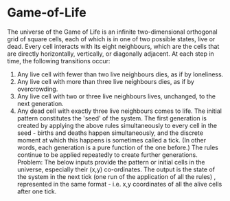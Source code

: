 # Game-of-Life
The universe of the Game of Life is an infinite two-dimensional orthogonal grid of
square cells, each of which is in one of two possible states, live or dead. Every cell
interacts with its eight neighbours, which are the cells that are directly horizontally,
vertically, or diagonally adjacent. At each step in time, the following transitions
occur:
1. Any live cell with fewer than two live neighbours dies, as if by loneliness.
2. Any live cell with more than three live neighbours dies, as if by overcrowding.
3. Any live cell with two or three live neighbours lives, unchanged, to the next
generation.
4. Any dead cell with exactly three live neighbours comes to life.
The initial pattern constitutes the 'seed' of the system. The first generation is
created by applying the above rules simultaneously to every cell in the seed - births
and deaths happen simultaneously, and the discrete moment at which this happens
is sometimes called a tick. (In other words, each generation is a pure function of
the one before.) The rules continue to be applied repeatedly to create further
generations.
Problem:
The below inputs provide the pattern or initial cells in the universe, especially their
(x,y) co-ordinates. The output is the state of the system in the next tick (one run of
the application of all the rules) , represented in the same format - i.e. x,y
coordinates of all the alive cells after one tick. 
